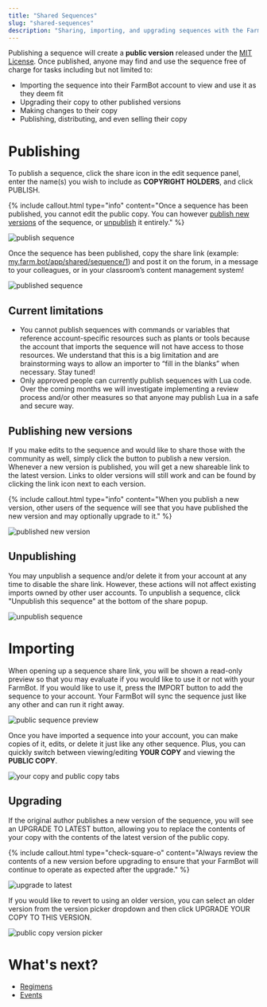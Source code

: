 ```yaml
---
title: "Shared Sequences"
slug: "shared-sequences"
description: "Sharing, importing, and upgrading sequences with the FarmBot community"
---
```


Publishing a sequence will create a **public version** released under the [MIT License](https://choosealicense.com/licenses/mit/). Once published, anyone may find and use the sequence free of charge for tasks including but not limited to:

- Importing the sequence into their FarmBot account to view and use it as they deem fit
- Upgrading their copy to other published versions
- Making changes to their copy
- Publishing, distributing, and even selling their copy

# Publishing

To publish a sequence, click the <i class='fa fa-share'></i> share icon in the edit sequence panel, enter the name(s) you wish to include as **COPYRIGHT HOLDERS**, and click <span class="fb-button fb-gray">PUBLISH</span>.

{%
include callout.html
type="info"
content="Once a sequence has been published, you cannot edit the public copy. You can however [publish new versions](#publishing-new-versions) of the sequence, or [unpublish](#unpublishing) it entirely."
%}

![publish sequence](_images/publish_sequence.png)

Once the sequence has been published, copy the share link (example: [my.farm.bot/app/shared/sequence/1](https://my.farm.bot/app/shared/sequence/1)) and post it on the forum, in a message to your colleagues, or in your classroom’s content management system!

![published sequence](_images/published_sequence.png)

## Current limitations

- You cannot publish sequences with commands or variables that reference account-specific resources such as plants or tools because the account that imports the sequence will not have access to those resources. We understand that this is a big limitation and are brainstorming ways to allow an importer to “fill in the blanks” when necessary. Stay tuned!
- Only approved people can currently publish sequences with Lua code. Over the coming months we will investigate implementing a review process and/or other measures so that anyone may publish Lua in a safe and secure way.

## Publishing new versions

If you make edits to the sequence and would like to share those with the community as well, simply click the <span class="fb-button fb-gray"><i class='fa fa-plus'></i></span> button to publish a new version. Whenever a new version is published, you will get a new shareable link to the latest version. Links to older versions will still work and can be found by clicking the link icon <i class='fa fa-link'></i> next to each version.

{%
include callout.html
type="info"
content="When you publish a new version, other users of the sequence will see that you have published the new version and may optionally upgrade to it."
%}

![published new version](_images/publish_new_version.png)

## Unpublishing

You may unpublish a sequence and/or delete it from your account at any time to disable the share link. However, these actions will not affect existing imports owned by other user accounts. To unpublish a sequence, click "Unpublish this sequence" at the bottom of the share popup.

![unpublish sequence](_images/unpublish_sequence.png)

# Importing

When opening up a sequence share link, you will be shown a read-only preview so that you may evaluate if you would like to use it or not with your FarmBot. If you would like to use it, press the <span class="fb-button fb-yellow">IMPORT</span> button to add the sequence to your account. Your FarmBot will sync the sequence just like any other and can run it right away.

![public sequence preview](_images/public_sequence_preview.png)

Once you have imported a sequence into your account, you can make copies of it, edits, or delete it just like any other sequence. Plus, you can quickly switch between viewing/editing **YOUR COPY** and viewing the **PUBLIC COPY**.

![your copy and public copy tabs](_images/your_copy_public_copy.png)

## Upgrading

If the original author publishes a new version of the sequence, you will see an <span class="fb-button fb-blue">UPGRADE TO LATEST</span> button, allowing you to replace the contents of your copy with the contents of the latest version of the public copy.

{%
include callout.html
type="check-square-o"
content="Always review the contents of a new version before upgrading to ensure that your FarmBot will continue to operate as expected after the upgrade."
%}

![upgrade to latest](_images/upgrade_to_latest.png)

If you would like to revert to using an older version, you can select an older version from the version picker dropdown and then click <span class="fb-button fb-orange">UPGRADE YOUR COPY TO THIS VERSION</span>.

![public copy version picker](_images/public_copy_version_picker.png)

# What's next?

 * [Regimens](../regimens.md)
 * [Events](../events.md)
